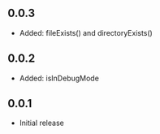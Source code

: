 ## 0.0.3

- Added: fileExists() and directoryExists()

## 0.0.2

- Added: isInDebugMode

## 0.0.1

 - Initial release
